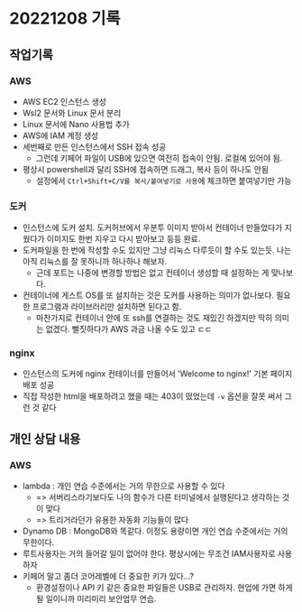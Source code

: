 # 20221208 기록
## 작업기록
### AWS
- AWS EC2 인스턴스 생성
- Wsl2 문서와 Linux 문서 분리
- Linux 문서에 Nano 사용법 추가
- AWS에 IAM 계정 생성
- 세번째로 만든 인스턴스에서 SSH 접속 성공
  - 그런데 키페어 파일이 USB에 있으면 여전히 접속이 안됨. 로컬에 있어야 됨.
- 평상시 powershell과 달리 SSH에 접속하면 드래그, 복사 등이 하나도 안됨
  - 설정에서 `Ctrl+Shift+C/V를 복사/붙여넣기로 사용`에 체크하면 붙여넣기만 가능

### 도커
- 인스턴스에 도커 설치. 도커허브에서 우분투 이미지 받아서 컨테이너 만들었다가 지웠다가 이미지도 한번 지우고 다시 받아보고 등등 완료.
- 도커파일을 한 번에 작성할 수도 있지만 그냥 리눅스 다루듯이 할 수도 있는듯. 나는 아직 리눅스를 잘 못하니까 하나하나 해보자.
  - 근데 포트는 나중에 변경할 방법은 없고 컨테이너 생성할 때 설정하는 게 맞나보다.
- 컨테이너에 게스트 OS를 또 설치하는 것은 도커를 사용하는 의미가 없나보다. 필요한 프로그램과 라이브러리만 설치하면 된다고 함.
  - 마찬가지로 컨테이너 안에 또 ssh를 연결하는 것도 재밌긴 하겠지만 딱히 의미는 없겠다. 뻘짓하다가 AWS 과금 나올 수도 있고 ㄷㄷ

### nginx
- 인스턴스의 도커에 nginx 컨테이너를 만들어서 'Welcome to nginx!' 기본 페이지 배포 성공
- 직접 작성한 html을 배포하려고 했을 때는 403이 떴었는데 `-v` 옵션을 잘못 써서 그런 것 같다

## 개인 상담 내용
### AWS
- lambda : 개인 연습 수준에서는 거의 무한으로 사용할 수 있다
  - => 서버리스라기보다도 나의 함수가 다른 터미널에서 실행된다고 생각하는 것이 맞다
  - => 트리거라던가 유용한 자동화 기능들이 많다
- Dynamo DB : MongoDB와 똑같다. 이정도 용량이면 개인 연습 수준에서는 거의 무한이다.
- 루트사용자는 거의 들어갈 일이 없어야 한다. 평상시에는 무조건 IAM사용자로 사용하자
- 키페어 말고 좀더 코어레벨에 더 중요한 키가 있다...?
  - 환경설정이나 API 키 같은 중요한 파일들은 USB로 관리하자. 현업에 가면 하게 될 일이니까 미리미리 보안업무 연습.